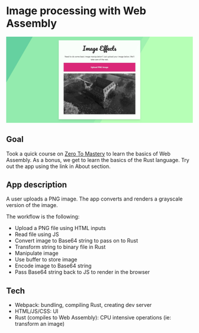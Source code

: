 # Image processing with Web Assembly
![image of the app](./readme_resources/app-demo.jpg)

## Goal
Took a quick course on [Zero To Mastery](https://zerotomastery.io/courses/learn-webassembly/) to learn the basics of Web Assembly. As a bonus, we get to learn the basics of the Rust language. Try out the app using the link in About section.

## App description
A user uploads a PNG image. The app converts and renders a grayscale version of the image. 

The workflow is the following:
- Upload a PNG file using HTML inputs
- Read file using JS
- Convert image to Base64 string to pass on to Rust
- Transform string to binary file in Rust
- Manipulate image
- Use buffer to store image
- Encode image to Base64 string
- Pass Base64 string back to JS to render in the browser

## Tech
- Webpack: bundling, compiling Rust, creating dev server
- HTML/JS/CSS: UI
- Rust (compiles to Web Assembly): CPU intensive operations (ie: transform an image)

